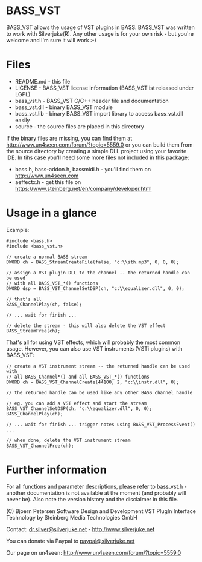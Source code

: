 
BASS_VST
===============================================================================

BASS_VST allows the usage of VST plugins in BASS.  BASS_VST was written to work
with Silverjuke(R).  Any other usage is for your own risk - but you're welcome
and I'm sure it will work :-)




Files
===============================================================================

- README.md - this file
- LICENSE - BASS_VST license information (BASS_VST ist released under LGPL)
- bass_vst.h - BASS_VST C/C++ header file and documentation
- bass_vst.dll - binary BASS_VST module
- bass_vst.lib - binary BASS_VST import library to access bass_vst.dll easily
- source - the source files are placed in this directory

If the binary files are missing, you can find them at 
http://www.un4seen.com/forum/?topic=5559.0 or you can build them from the source 
directory by creating a simple DLL project using your favorite IDE.  In tihs 
case you'll need some more files not included in this package:

- bass.h, bass-addon.h, bassmidi.h - you'll find them on http://www.un4seen.com
- aeffectx.h - get this file on https://www.steinberg.net/en/company/developer.html




Usage in a glance
===============================================================================

Example:

    #include <bass.h>
    #include <bass_vst.h>

    // create a normal BASS stream
    DWORD ch = BASS_StreamCreateFile(false, "c:\\sth.mp3", 0, 0, 0);

    // assign a VST plugin DLL to the channel -- the returned handle can be used
    // with all BASS_VST_*() functions
    DWORD dsp = BASS_VST_ChannelSetDSP(ch, "c:\\equalizer.dll", 0, 0);

    // that's all
    BASS_ChannelPlay(ch, false);

    // ... wait for finish ...

    // delete the stream - this will also delete the VST effect
    BASS_StreamFree(ch);



That's all for using VST effects, which will probably the most common usage.
However, you can also use VST instruments (VSTi plugins) with BASS_VST:

    // create a VST instrument stream -- the returned handle can be used with
    // all BASS_Channel*() and all BASS_VST_*() functions
    DWORD ch = BASS_VST_ChannelCreate(44100, 2, "c:\\instr.dll", 0);

    // the returned handle can be used like any other BASS channel handle -
    // eg. you can add a VST effect and start the stream
    BASS_VST_ChannelSetDSP(ch, "c:\\equalizer.dll", 0, 0);
    BASS_ChannelPlay(ch);

    // ... wait for finish ... trigger notes using BASS_VST_ProcessEvent() ...

    // when done, delete the VST instrument stream
    BASS_VST_ChannelFree(ch);




Further information
===============================================================================

For all functions and parameter descriptions, please refer to bass_vst.h -
another documentation is not available at the moment (and probably will never
be). Also note the version history and the disclaimer in this file.

(C) Bjoern Petersen Software Design and Development
VST PlugIn Interface Technology by Steinberg Media Technologies GmbH

Contact: dr.silver@silverjuke.net - http://www.silverjuke.net

You can donate via Paypal to paypal@silverjuke.net

Our page on un4seen: http://www.un4seen.com/forum/?topic=5559.0

